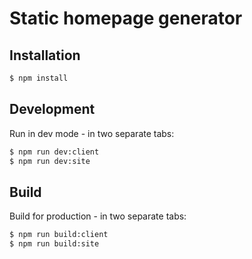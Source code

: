 # Static homepage generator

## Installation

```bash
$ npm install
```

## Development

Run in dev mode - in two separate tabs:

```bash
$ npm run dev:client
$ npm run dev:site
```

## Build

Build for production - in two separate tabs:

```bash
$ npm run build:client
$ npm run build:site
```
